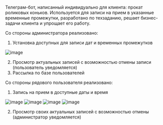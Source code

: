Телеграм-бот, написанный индивидуально для клиента: прокат роликовых коньков. 
Используется для записи на прием в указанные временные промежутки, разработано по техзаданию, решает бизнес-задачи клиента и упрощает его работу.

Со стороны администратора реализовано:

1) Установка доступных для записи дат и временных промежутков

![image](https://github.com/user-attachments/assets/6727ed99-a6e1-4133-9cc2-463a01796227)

2) Просмотр актуальных записей с возможностью отмены записи (пользователь уведомляется)
3) Рассылка по базе пользователей

Со стороны рядового пользователя реализовано:

1) Запись на прием в доступные даты и время

![image](https://github.com/user-attachments/assets/1e864b57-647e-4dae-ac7c-7d4fb48c8b7e)
![image](https://github.com/user-attachments/assets/0fd45df2-31ef-41f3-b757-6e00f8cc830e)
![image](https://github.com/user-attachments/assets/79522e50-30bf-49e1-bbc2-1c0b37f25b78)
![image](https://github.com/user-attachments/assets/3833dbf5-f76f-40ae-b41b-30758668540c)

2) Просмотр своих актуальных записей с возможностью отмены (администратор уведомляется)
